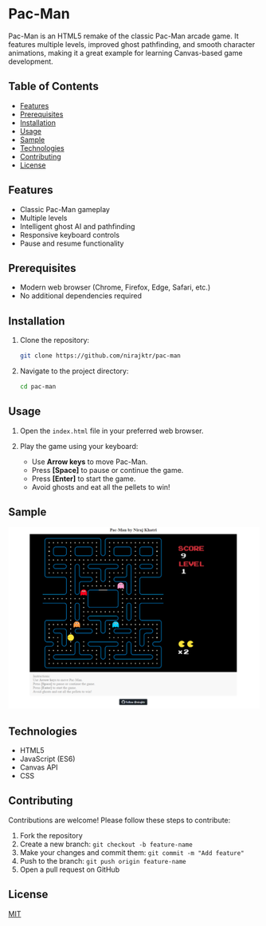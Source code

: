 # Pac-Man

Pac-Man is an HTML5 remake of the classic Pac-Man arcade game. It features multiple levels, improved ghost pathfinding, and smooth character animations, making it a great example for learning Canvas-based game development.

## Table of Contents
- [Features](#features)
- [Prerequisites](#prerequisites)
- [Installation](#installation)
- [Usage](#usage)
- [Sample](#sample)
- [Technologies](#technologies)
- [Contributing](#contributing)
- [License](#license)

## Features
- Classic Pac-Man gameplay
- Multiple levels
- Intelligent ghost AI and pathfinding
- Responsive keyboard controls
- Pause and resume functionality

## Prerequisites
- Modern web browser (Chrome, Firefox, Edge, Safari, etc.)
- No additional dependencies required

## Installation

1. Clone the repository:
   ```bash
   git clone https://github.com/nirajktr/pac-man
   ```

2. Navigate to the project directory:
   ```bash
   cd pac-man
   ```

## Usage

1. Open the `index.html` file in your preferred web browser.

2. Play the game using your keyboard:
   - Use **Arrow keys** to move Pac-Man.
   - Press **[Space]** to pause or continue the game.
   - Press **[Enter]** to start the game.
   - Avoid ghosts and eat all the pellets to win!

## Sample

![Pac-Man Platformer Screenshot](pacmanSS.png)

## Technologies
- HTML5
- JavaScript (ES6)
- Canvas API
- CSS

## Contributing

Contributions are welcome! Please follow these steps to contribute:

1. Fork the repository
2. Create a new branch: `git checkout -b feature-name`
3. Make your changes and commit them: `git commit -m "Add feature"`
4. Push to the branch: `git push origin feature-name`
5. Open a pull request on GitHub

## License

[MIT](https://choosealicense.com/licenses/mit/)
